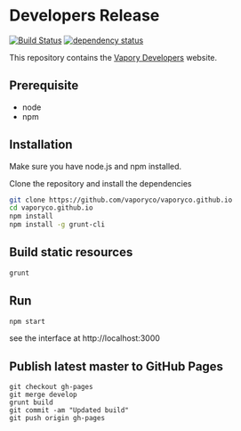 # Developers Release

[![Build Status][travis-image]][travis-url] [![dependency status][dep-image]][dep-url]

This repository contains the [Vapory Developers](https://developers.vapory.org/) website.

## Prerequisite
* node
* npm

## Installation
Make sure you have node.js and npm installed.

Clone the repository and install the dependencies

```bash
git clone https://github.com/vaporyco/vaporyco.github.io
cd vaporyco.github.io
npm install
npm install -g grunt-cli
```

## Build static resources

```bash
grunt
```

## Run

```bash
npm start
```

see the interface at http://localhost:3000

## Publish latest master to GitHub Pages

```
git checkout gh-pages
git merge develop
grunt build
git commit -am "Updated build"
git push origin gh-pages
```

[travis-image]:https://travis-ci.org/ethereum/ethereum-org.svg
[travis-url]: https://travis-ci.org/ethereum/ethereum-org
[dep-image]: https://david-dm.org/ethereum/ethereum-org.svg
[dep-url]: https://david-dm.org/ethereum/ethereum-org
